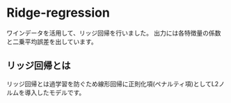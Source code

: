 # Ridge-regression
ワインデータを活用して、リッジ回帰を行いました。 出力には各特徴量の係数と二乗平均誤差を出しています。
## リッジ回帰とは
リッジ回帰とは過学習を防ぐため線形回帰に正則化項(ペナルティ項)としてL2ノルムを導入したモデルです。
